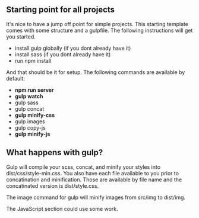 ## Starting point for all projects
It's nice to have a jump off point for simple projects. This starting template comes with some structure and a gulpfile. The following instructions will get you started.

- install gulp globally (if you dont already have it)
- install sass (if you dont already have it)
- run npm install

And that should be it for setup. The following commands are available by default:

- **npm run server**
- **gulp watch**
- gulp sass
- gulp concat
- **gulp minify-css**
- gulp images
- gulp copy-js
- **gulp minify-js**

## What happens with gulp?
Gulp will compile your scss, concat, and minify your styles into dist/css/style-min.css. You also have each file available to you prior to concatination and minification. Those are available by file name and the concatinated version is dist/style.css.

The image command for gulp will minify images from src/img to dist/img.

The JavaScript section could use some work.